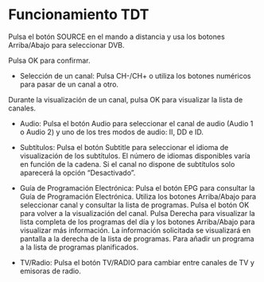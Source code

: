 # Funcionamiento TDT

Pulsa el botón SOURCE en el mando a distancia y usa los botones Arriba/Abajo para seleccionar DVB.

Pulsa OK para confirmar.

* Selección de un canal: Pulsa CH-/CH+ o utiliza los botones numéricos para pasar de un canal a otro.

Durante la visualización de un canal, pulsa OK para visualizar la lista de canales.

* Audio: Pulsa el botón Audio para seleccionar el canal de audio (Audio 1 o Audio 2) y uno de los tres modos de audio: II, DD e ID.

* Subtítulos: Pulsa el botón Subtitle para seleccionar el idioma de visualización de los subtítulos. El número de idiomas disponibles varía en función de la cadena. Si el canal no dispone de subtítulos solo aparecerá la opción “Desactivado”.

* Guía de Programación Electrónica: Pulsa el botón EPG para consultar la Guía de Programación Electrónica. Utiliza los botones Arriba/Abajo para seleccionar canal y consultar la lista de programas. Pulsa el botón OK para volver a la visualización del canal. Pulsa Derecha para visualizar la lista completa de los programas del día y los botones Arriba/Abajo para visualizar más información. La información solicitada se visualizará en pantalla a la derecha de la lista de programas. Para añadir un programa a la lista de programas planificados.

* TV/Radio: Pulsa el botón TV/RADIO para cambiar entre canales de TV y emisoras de radio.
